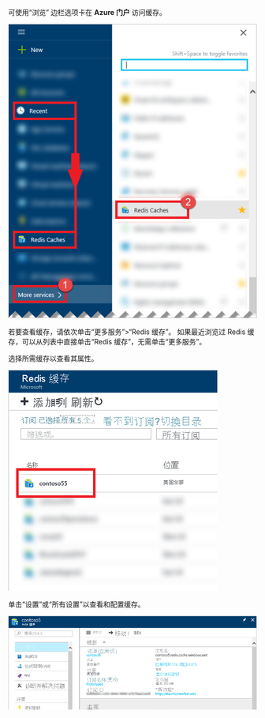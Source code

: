 可使用“浏览” [](https://portal.azure.com) 边栏选项卡在 **Azure 门户** 访问缓存。

![Azure Redis 缓存浏览边栏选项卡](media/redis-cache-browse/redis-cache-browse.png)

若要查看缓存，请依次单击“更多服务”>“Redis 缓存”。 如果最近浏览过 Redis 缓存，可以从列表中直接单击“Redis 缓存”，无需单击“更多服务”。

选择所需缓存以查看其属性。

![Azure Redis 缓存浏览缓存列表](media/redis-cache-browse/redis-caches.png)

单击“设置”或“所有设置”以查看和配置缓存。

![Redis 缓存的所有设置](media/redis-cache-browse/redis-cache-blade.png)



<!--HONumber=Nov16_HO2-->


